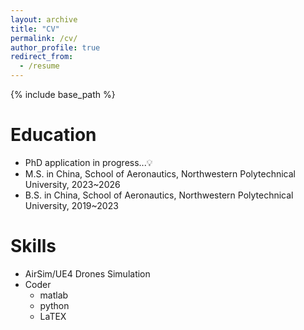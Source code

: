 ```yaml
---
layout: archive
title: "CV"
permalink: /cv/
author_profile: true
redirect_from:
  - /resume
---
```


{% include base_path %}

Education
======
* PhD application in progress...💡
* M.S. in China, School of Aeronautics, Northwestern Polytechnical University, 2023~2026
* B.S. in China, School of Aeronautics, Northwestern Polytechnical University, 2019~2023

 
Skills
======
* AirSim/UE4 Drones Simulation
* Coder
  * matlab
  * python
  * LaTEX


